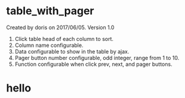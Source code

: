 # table_with_pager
Created by doris on 2017/06/05.
Version 1.0
1. Click table head of each column to sort.
2. Column name configurable.
3. Data configurable to show in the table by ajax.
4. Pager button number configurable, odd integer, range from 1 to 10.
5. Function configurable when click prev, next, and pager buttons.
# hello
